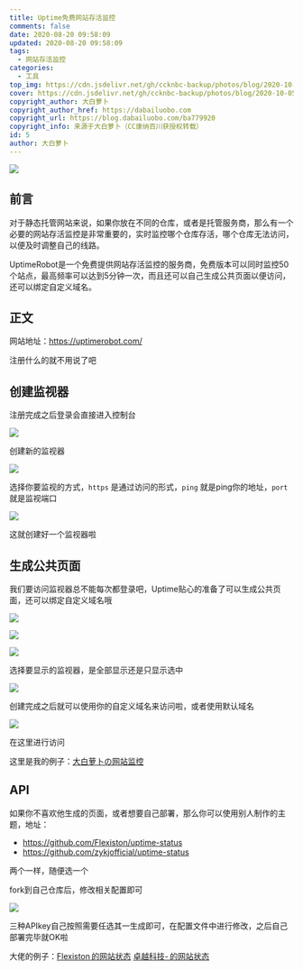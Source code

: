 ```yaml
---
title: Uptime免费网站存活监控
comments: false
date: 2020-08-20 09:58:09
updated: 2020-08-20 09:58:09
tags:
  - 网站存活监控
categories:
  - 工具
top_img: https://cdn.jsdelivr.net/gh/ccknbc-backup/photos/blog/2020-10-05~11:19:11.png
cover: https://cdn.jsdelivr.net/gh/ccknbc-backup/photos/blog/2020-10-05~11:19:11.png
copyright_author: 大白萝卜
copyright_author_href: https://dabailuobo.com
copyright_url: https://blog.dabailuobo.com/ba779920
copyright_info: 来源于大白萝卜（CC康纳百川获授权转载）
id: 5
author: 大白萝卜
---
```


![](https://cdn.jsdelivr.net/gh/laugh0608/CDN/img/20200820100301.png)

## 前言

对于静态托管网站来说，如果你放在不同的仓库，或者是托管服务商，那么有一个必要的网站存活监控是非常重要的，实时监控哪个仓库存活，哪个仓库无法访问，以便及时调整自己的线路。

UptimeRobot是一个免费提供网站存活监控的服务商，免费版本可以同时监控50个站点，最高频率可以达到5分钟一次，而且还可以自己生成公共页面以便访问，还可以绑定自定义域名。

## 正文

网站地址：https://uptimerobot.com/

注册什么的就不用说了吧

## 创建监视器

注册完成之后登录会直接进入控制台

![](https://cdn.jsdelivr.net/gh/laugh0608/CDN/img/20200820104637.png)

创建新的监视器

![](https://cdn.jsdelivr.net/gh/laugh0608/CDN/img/20200820104721.png)

选择你要监视的方式，`https` 是通过访问的形式，`ping` 就是ping你的地址，`port` 就是监视端口

![](https://cdn.jsdelivr.net/gh/laugh0608/CDN/img/20200820105159.jpg)

这就创建好一个监视器啦

## 生成公共页面

我们要访问监视器总不能每次都登录吧，Uptime贴心的准备了可以生成公共页面，还可以绑定自定义域名哦

![](https://cdn.jsdelivr.net/gh/laugh0608/CDN/img/20200820105358.png)

![](https://cdn.jsdelivr.net/gh/laugh0608/CDN/img/20200820105432.png)

![](https://cdn.jsdelivr.net/gh/laugh0608/CDN/img/20200820105544.png)

选择要显示的监视器，是全部显示还是只显示选中

![](https://cdn.jsdelivr.net/gh/laugh0608/CDN/img/20200820105833.png)

创建完成之后就可以使用你的自定义域名来访问啦，或者使用默认域名

![](https://cdn.jsdelivr.net/gh/laugh0608/CDN/img/20200820105936.png)

在这里进行访问

这里是我的例子：[大白萝卜の网站监控](https://status.dabailuobo.com/)

## API

如果你不喜欢他生成的页面，或者想要自己部署，那么你可以使用别人制作的主题，地址：

- https://github.com/Flexiston/uptime-status
- https://github.com/zykjofficial/uptime-status

两个一样，随便选一个

fork到自己仓库后，修改相关配置即可

![](https://cdn.jsdelivr.net/gh/laugh0608/CDN/img/20200820110242.png)

三种APIkey自己按照需要任选其一生成即可，在配置文件中进行修改，之后自己部署完毕就OK啦

大佬的例子：[Flexiston 的网站状态](https://status.flexiston.com/)   [卓越科技- 的网站状态](https://status.zykjofficial.top/)

